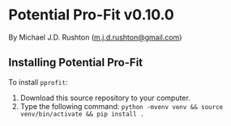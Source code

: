 # Potential Pro-Fit v0.10.0

By Michael J.D. Rushton (m.j.d.rushton@gmail.com)

## Installing Potential Pro-Fit

To install `pprofit`:

1. Download this source repository to your computer.
2. Type the following command: `python -mvenv venv && source venv/bin/activate && pip install .`
